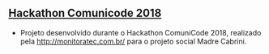 ## [Hackathon Comunicode 2018](https://hackathon-madrecabrini.alexgalhardo.com/)

-   Projeto desenvolvido durante o Hackathon ComuniCode 2018, realizado pela http://monitoratec.com.br/ para o projeto social Madre Cabrini.
